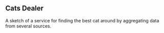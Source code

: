## Cats Dealer
 
A sketch of a service for finding the best cat around by aggregating data from several sources.

